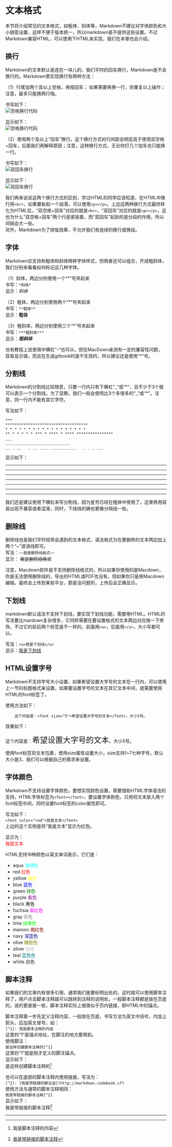 # 文本格式
本节将介绍常见的文本格式，如粗体、斜体等，Markdown不建议对字体颜色和大小随意设置，这样不便于版本统一，所以markdown是不提供这些设置。不过Markdown兼容HTML，可以使用下HTML来实现，我们在本章也会介绍。


## 换行
Markdown的文本默认是连在一块儿的，我们平时的回车换行，Markdown是不会换行的。Markdown里实现换行有两种方法：

（1）行尾加两个及以上空格，再按回车； 如果需要再换一行，则重复以上操作；注意，最多只能换两行哦。
  
书写如下：  
![空格换行代码](images/text_line_code_whitespace.png)  

显示如下：  
![空格换行代码](images/text_line_graph_whitespace.png)  

（2）使用两个及以上“回车”换行。这个换行方式的行间距会明显高于使用双空格+回车，后面我们再解释原因；注意，这种换行方式，无论你打几个加车也只能换一行。

书写如下：  
![双回车换行](images/text_line_code_return.png)  

显示如下：  
![双回车换行](images/text_line_graph_return.png)  

我们再来说说这两个换行方式的区别，学过HTML的同学应该知道，在HTML中换行用`<br>`，如果要新起一个段落，可以使用`<p></p>`。上边这两种换行方式最终转化为HTML后，“双空格+回车”对应的就是`<br>`，“双回车”对应的就是`<p></p>`，这也为什么“双空格+回车”两个行是紧挨着，而“双回车”起到的是分段的作用，所以间隔会大一些。  
另外，Markdown为了排版效果，不允许我们有连续的换行或换段。

## 字体
Markdown仅支持和粗体和斜体两种字体样式，但两者还可以组合，开成粗斜体，我们分别来看看如何标记这几种字体。

（1）斜体，两边分别使用一个“\*”号夹起来  
书写：`*斜体*`  
显示：*斜体*

（2）粗体，两边分别使用两个“\*”号夹起来  
书写：`**粗体**`  
显示：**粗体**

（3）粗斜体，两边分别使用三个“\*”号夹起来  
书写：`***粗斜体***`  
显示：***粗斜体***

也有教程上说使用中横杠“-”也可以，但在MacDown亲测有一定的兼容性问题，容易显示错，而且在生成gitbook时是不生效的，所以建议还是使用“\*”号。

## 分割线
Markdown的分割线比较随意，只要一行内只有下横杠“\_”或“\*”，且不少于3个就可以表示一个分割线。为了显眼，我们一般会使用比3个多很多的“\_”或“\*”。注意，同一行内不能有其它字符。

写法如下：  

    ***  
    ************************************
    * * * * * * * * * * * * * * * * * *
    ** * * * * * *** * **** * **** ****************
    ___  
    ____________________________
    __ _ __   _ __ ____ ___________   _ _ _ ___

显示如下：  
***  
************************************
* * * * * * * * * * * * * * * * * *
** * * * * * *** * **** * **** ****************
___  
____________________________
__ _ __   _ __ ____ ___________   _ _ _ ___
我们还是建议使用下横杠来写分割线，因为星号已经在粗体中使用了，这里再用容易出现不兼容或者混淆，同时，下线线的确也更像分隔线一些。

## 删除线
删除线也是我们平时经常会遇到的文本格式，语法格式为在要删除的文本两边加上两个“\~”波浪线即可。  
写法：`~~我是删除线格式~~`  
显示： ~~我是删除线格式~~

注意，Macdown软件是不支持删除线格式的，所以如果你使用的是Macdown，你是无法使用删除线的，导出的HTML或PDF也没有，但如果你只是用Macdown编辑，最终会上传到某些平台，那是没问题的，上传后会正确显示。

## 下划线
markdown默认语法不支持下划线，要实现下划线功能，需要用HTML。HTML的写法要比mardown复杂很多，它同样需要在要设置格式的文本两边对应做一下修饰，不过它的前后两个标签是不一样的，前面用`<u>`，后面用`</u>`，大小写都可以。  

写法：`<u>我是下划线</u>`  
显示：<u>我是下划线</u>

## HTML设置字号
Markdown不支持字号大小设置，如果希望设置大字号的文本在一行内，可以使用上一节的标题格式来设置，如果要设置字号的文本在其它文本中间，就需要使用HTML的font标签了。

使用方法如下：
```
    这个内容是：<font size="5">希望设置大字号的文本</font>，大小5号。
```

效果如下：

这个内容是：<font size="5">希望设置大字号的文本</font>，大小5号。

使用font标签将文本包裹，使用size属性设置大小，size支持1~7七种字号，默认大小是3，我们可以根据自己的需求来设置。

## 字体颜色
Markdown不支持设置字体颜色，要想实现颜色设置，需要借助HTML字体语法的支持，HTML字体标签为`<font></font>`，要设置字体颜色，只用将文本放入两个font标签中间，同时设置font标签的color属性即可。

写法如下：  
`<font color="red">我是文本</font>`  
上边的这个实例是将“我是文本”显示为红色。

显示为：  
<font color="red">我是文本</font>

HTML支持16种颜色以英文单词表示，它们是：

+ aqua <font color="aqua">浅绿色</font>
+ red <font color="red">红色</font>
+ yellow <font color="yellow">黄色</font>
+ blue <font color="blue">蓝色</font>
+ green <font color="green">绿色</font>
+ purple <font color="purple">紫色</font>
+ black <font color="black">黑色</font>
+ fuchsia <font color="fuchsia">紫红色</font>
+ gray <font color="gray">灰色</font>
+ lime <font color="lime">绿黄色</font>
+ maroon <font color="maroon">褐红色</font>
+ navy <font color="navy">深蓝色</font>
+ olive <font color="olive">橄榄色</font>
+ silver <font color="silver">银色</font>
+ teal <font color="teal">蓝色色</font>
+ white 白色


## 脚本注释
如果我们的文章内有很多引用，通常我们是要标明出处的，这时就可以使用脚本注释了，用户点击脚本注释就可以跳转到注释的说明处。一般脚本注释都是放在页底的。说的更直接一些，脚本注释实际上很类似于页内链接，即HTML中的锚点。

脚本注释第一步先定义注释内容，一般放在页底，书写方法为英文中括号，内加上箭头，后加英文冒号，如：  
`[^1]: 我是脚本注释的内容`  
这里的“1”是锚点地址，在脚注的地方要用到。  
使用脚注：  
`是这样创建脚本注释的[^1]`  
这里的“1”就是刚才定义的脚注锚点。  
显示如下：  
是这样创建脚本注释的[^1]

也可以在底部的脚本注释内使用链接，写法为：  
`[^2]: [我是带链接的脚注谙](http://markdown.codebook.cf)`  
使用方法与通常的脚本注释相同：  
`我是带链接的脚本注释[^2]`  
显示如下：  
我是带链接的脚本注释[^2]

______________________

[^1]: 我是脚本注释的内容
[^2]: [我是带链接的脚本注释](http://markdown.codebook.cf)

